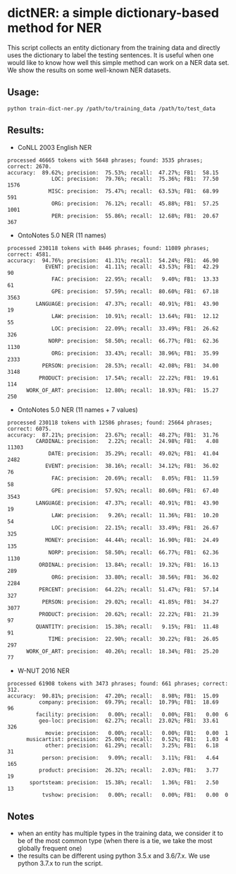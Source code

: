 # dictNER: a simple dictionary-based method for NER

This script collects an entity dictionary from the training data and directly uses the dictionary to label the testing sentences. It is useful when one would like to know how well this simple method can work on a NER data set. We show the results on some well-known NER datasets.

## Usage:
``python train-dict-ner.py /path/to/training_data /path/to/test_data``


## Results: 

- CoNLL 2003 English NER

```angular2html
processed 46665 tokens with 5648 phrases; found: 3535 phrases; correct: 2670.
accuracy:  89.62%; precision:  75.53%; recall:  47.27%; FB1:  58.15
              LOC: precision:  79.76%; recall:  75.36%; FB1:  77.50  1576
             MISC: precision:  75.47%; recall:  63.53%; FB1:  68.99  591
              ORG: precision:  76.12%; recall:  45.88%; FB1:  57.25  1001
              PER: precision:  55.86%; recall:  12.68%; FB1:  20.67  367
```

- OntoNotes 5.0 NER (11 names)

```angular2html
processed 230118 tokens with 8446 phrases; found: 11089 phrases; correct: 4581.
accuracy:  94.76%; precision:  41.31%; recall:  54.24%; FB1:  46.90
            EVENT: precision:  41.11%; recall:  43.53%; FB1:  42.29  90
              FAC: precision:  22.95%; recall:   9.40%; FB1:  13.33  61
              GPE: precision:  57.59%; recall:  80.60%; FB1:  67.18  3563
         LANGUAGE: precision:  47.37%; recall:  40.91%; FB1:  43.90  19
              LAW: precision:  10.91%; recall:  13.64%; FB1:  12.12  55
              LOC: precision:  22.09%; recall:  33.49%; FB1:  26.62  326
             NORP: precision:  58.50%; recall:  66.77%; FB1:  62.36  1130
              ORG: precision:  33.43%; recall:  38.96%; FB1:  35.99  2333
           PERSON: precision:  28.53%; recall:  42.08%; FB1:  34.00  3148
          PRODUCT: precision:  17.54%; recall:  22.22%; FB1:  19.61  114
      WORK_OF_ART: precision:  12.80%; recall:  18.93%; FB1:  15.27  250
```


- OntoNotes 5.0 NER (11 names + 7 values)

```angular2html
processed 230118 tokens with 12586 phrases; found: 25664 phrases; correct: 6075.
accuracy:  87.21%; precision:  23.67%; recall:  48.27%; FB1:  31.76
         CARDINAL: precision:   2.22%; recall:  24.98%; FB1:   4.08  11303
             DATE: precision:  35.29%; recall:  49.02%; FB1:  41.04  2482
            EVENT: precision:  38.16%; recall:  34.12%; FB1:  36.02  76
              FAC: precision:  20.69%; recall:   8.05%; FB1:  11.59  58
              GPE: precision:  57.92%; recall:  80.60%; FB1:  67.40  3543
         LANGUAGE: precision:  47.37%; recall:  40.91%; FB1:  43.90  19
              LAW: precision:   9.26%; recall:  11.36%; FB1:  10.20  54
              LOC: precision:  22.15%; recall:  33.49%; FB1:  26.67  325
            MONEY: precision:  44.44%; recall:  16.90%; FB1:  24.49  135
             NORP: precision:  58.50%; recall:  66.77%; FB1:  62.36  1130
          ORDINAL: precision:  13.84%; recall:  19.32%; FB1:  16.13  289
              ORG: precision:  33.80%; recall:  38.56%; FB1:  36.02  2284
          PERCENT: precision:  64.22%; recall:  51.47%; FB1:  57.14  327
           PERSON: precision:  29.02%; recall:  41.85%; FB1:  34.27  3077
          PRODUCT: precision:  20.62%; recall:  22.22%; FB1:  21.39  97
         QUANTITY: precision:  15.38%; recall:   9.15%; FB1:  11.48  91
             TIME: precision:  22.90%; recall:  30.22%; FB1:  26.05  297
      WORK_OF_ART: precision:  40.26%; recall:  18.34%; FB1:  25.20  77
```

- W-NUT 2016 NER 

```angular2html
processed 61908 tokens with 3473 phrases; found: 661 phrases; correct: 312.
accuracy:  90.81%; precision:  47.20%; recall:   8.98%; FB1:  15.09
          company: precision:  69.79%; recall:  10.79%; FB1:  18.69  96
         facility: precision:   0.00%; recall:   0.00%; FB1:   0.00  6
          geo-loc: precision:  62.27%; recall:  23.02%; FB1:  33.61  326
            movie: precision:   0.00%; recall:   0.00%; FB1:   0.00  1
      musicartist: precision:  25.00%; recall:   0.52%; FB1:   1.03  4
            other: precision:  61.29%; recall:   3.25%; FB1:   6.18  31
           person: precision:   9.09%; recall:   3.11%; FB1:   4.64  165
          product: precision:  26.32%; recall:   2.03%; FB1:   3.77  19
       sportsteam: precision:  15.38%; recall:   1.36%; FB1:   2.50  13
           tvshow: precision:   0.00%; recall:   0.00%; FB1:   0.00  0
```

## Notes

- when an entity has multiple types in the training data, we consider it to be of the most common type (when there is a tie, we take the most globally frequent one)
- the results can be different using python 3.5.x and 3.6/7.x. We use python 3.7.x to run the script.
